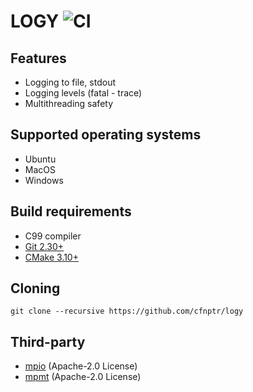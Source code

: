 # LOGY ![CI](https://github.com/cfnptr/logy/actions/workflows/cmake.yml/badge.svg)

## Features

* Logging to file, stdout
* Logging levels (fatal - trace)
* Multithreading safety

## Supported operating systems

* Ubuntu
* MacOS
* Windows

## Build requirements

* C99 compiler
* [Git 2.30+](https://git-scm.com/)
* [CMake 3.10+](https://cmake.org/)

## Cloning

```
git clone --recursive https://github.com/cfnptr/logy
```

## Third-party

* [mpio](https://github.com/cfnptr/mpio/) (Apache-2.0 License)
* [mpmt](https://github.com/cfnptr/mpmt/) (Apache-2.0 License)

